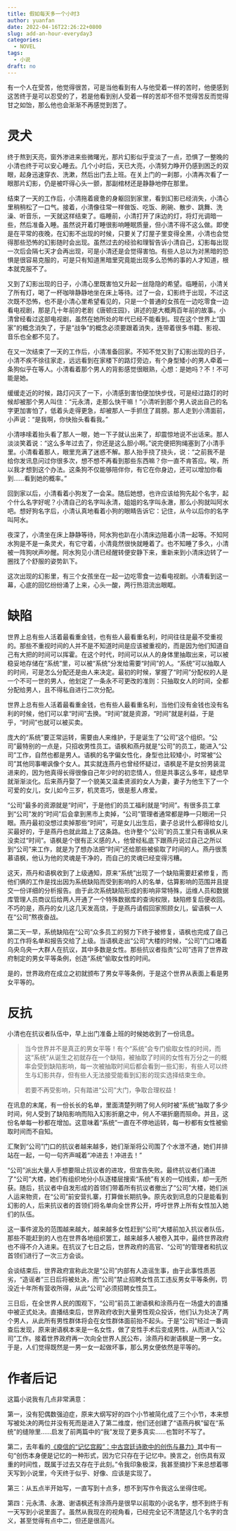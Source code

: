 ```yaml
---
title: 假如每天多一个小时3
author: yuanfan
date: 2022-04-16T22:26:22+0800
slug: add-an-hour-everyday3
categories:
  - NOVEL
tags:
  - 小说
draft: no
---
```

有一个人在受苦，他觉得很苦，可是当他看到有人与他受着一样的苦时，他便感到这苦终于是可以忍受的了，若是他看到别人受着一样的苦却不但不觉得苦反而觉得甘之如饴，那么他也会渐渐不再感觉到苦了。

<!--more-->

# 灵犬

终于熬到天亮，窗外渗进来些微曙光，那片幻影似乎变淡了一点，恐惧了一整晚的小清也终于可以安心睡去。几个小时后，天已大亮，小清努力睁开仍感到困乏的双眼，起身迅速穿衣、洗漱，然后出门去上班。在关上门的一刹那，小清再次看了一眼那片幻影，仍是被吓得心头一颤，那副棺材还是静静地停在那里。

结束了一天的工作后，小清拖着疲惫的身躯回到家里，看到幻影已经消失，小清心里稍稍松了一口气。接着，小清像往常一样做饭、吃饭、刷碗、散步、跳舞、洗澡、听音乐，一天就这样结束了。临睡前，小清打开了床边的灯，将灯光调暗一些，然后准备入睡。虽然说开着灯睡很影响睡眠质量，但小清不得不这么做。即使是在平常的夜晚，在幻影不出现的时候，只要关了灯屋子里变得全黑，小清也会觉得那些恐怖的幻影随时会出现。虽然过去的经验和理智告诉小清自己，幻影每出现一次后会隔七天才会再出现，可是小清还是会觉得害怕。有些人总以为对黑暗的恐惧是很容易克服的，可是只有知道黑暗里究竟能出现多么恐怖的事的人才知道，根本就克服不了。

又到了幻影出现的日子，小清心里既害怕又升起一丝隐隐的希望。临睡前，小清关了所有灯，喝了一杯咖啡静静地坐在床上等待。过了一会，幻影终于出现，不过这次既不恐怖，也不是小清心里希望看见的，只是一个普通的女孩在一边吃零食一边看电视剧，那是几十年前的老剧《唐顿庄园》，讲述的是大概两百年前的故事。小清曾经看过这部电视剧，虽然在她所处的年代已经不能看到。现在这个世界上“国家”的概念消失了，于是“战争”的概念必须要跟着消失，连带着很多书籍、影视、音乐也全都不见了。

在又一次结束了一天的工作后，小清准备回家。不知不觉又到了幻影出现的日子，小清不疾不徐往家走，远远看到在家楼下的路灯旁边，有个身型矮小的男人牵着一条狗似乎在等人。小清看着那个男人的背影感觉很眼熟，心想：是她吗？不！不可能是她。

缓缓走近的时候，路灯闪灭了一下，小清感到害怕便加快步伐，可是经过路灯的时候却被那个男人叫住：“元永清，走那么快干嘛！”小清听到那个男人说出自己的名字更加害怕了，低着头走得更急，却被那人一手抓住了肩膀。那人走到小清面前，小声说：“是我啊，你快抬头看看我。”

小清哆嗦着抬头看了那人一眼，她一下子就认出来了，却震惊地说不出话来。那人淡淡笑着说：“这么多年过去了，你还是这么胆小啊。”说完便把狗绳塞到了小清手里。小清看着那人，眼里充满了迷惑不解。那人抬手挠了挠头，说：“之前我不是给你发讯息问过你很多次，想不想不再看到那些东西嘛？你一直不肯答应。唉，所以我才想到这个办法。这条狗不仅能够陪伴你，有它在你身边，还可以增加你看到……看到她的概率。”

回到家以后，小清看着小狗发了一会呆。随后她想，也许应该给狗先起个名字，起个什么名字好呢？小清自己的名字叫永清，姐姐的名字叫永澈，那么小狗就叫阿水吧。想好狗名字后，小清认真地看着小狗的眼睛告诉它：记住，从今以后你的名字叫阿水。

夜深了，小清坐在床上静静等待，阿水狗也趴在小清床边陪着小清一起等。不知阿水狗是不是一条灵犬，有它守着，小清竟然很快就睡着了。也不知睡了多久，小清被一阵狗吠声吵醒。阿水狗见小清已经醒转便安静下来，重新来到小清床边转了一圈找了个舒服的姿势趴下。

这次出现的幻影里，有三个女孩坐在一起一边吃零食一边看电视剧。小清看到这一幕，心底的回忆纷纷涌了上来，心头一酸，两行热泪流出眼眶。

# 缺陷

世界上总有些人活着最看重金钱，也有些人最看重名利，时间往往是最不受重视的。那些不重视时间的人并不是不知道时间是应该被重视的，而是因为他们知道自己有大把的时间可以挥霍。在这个时代，时间可以从人的身体里抽取出来，可以被稳妥地存储在“系统”里，可以被“系统”分发给需要“时间”的人。“系统”可以抽取人的时间，可是怎么分配还是由人来决定。最初的时候，掌握了“时间”分配权的人是一个不可一世的男人，他划定了一条永不可更改的准则：只抽取女人的时间，全都分配给男人，且不得私自进行二次分配。

世界上总有些人活着最看重金钱，也有些人最看重名利，当他们没有金钱也没有名利的时候，他们可以拿“时间”去换。“时间”就是资源，“时间”就是利益，于是乎，“时间”也就可以被买卖。

庞大的“系统”要正常运转，需要由人来维护，于是诞生了“公司”这个组织。“公司”最特别的一点是，只招收男性员工。语枫和燕丹就是“公司”的员工，能进入“公司”工作，自然也都是男人。语枫的名字偏女性化，身型也比较矮小，时常被“公司”其他同事嘲讽像个女人。其实就连燕丹也曾经怀疑过，语枫是不是女扮男装混进来的，因为他真得长得很像自己年少时的初恋情人，但是共事这么多年，疑虑早就渐渐淡化。后来燕丹娶了一个貌美又温柔贤淑的女人为妻，妻子为他生下了一个可爱的女儿，女儿如今三岁，机灵乖巧，很是惹人疼爱。

“公司”最多的资源就是“时间”，于是他们的员工福利就是“时间”。有很多员工拿到“公司”发的“时间”后会拿到黑市上卖掉，“公司”管理者通常都是睁一只眼闭一只眼。燕丹最初没想过卖掉那些“时间”，可是女儿出生后，妻子总说什么都得给女儿买最好的，于是燕丹也就此踏上了这条路。也许整个“公司”的员工里只有语枫从来没卖过“时间”。语枫是个很有正义感的人，他曾经私底下跟燕丹说过自己之所以到“公司”来工作，就是为了想办法把“时间”还给那些被偷取了时间的人。燕丹很羡慕语枫，他认为他的灵魂是干净的，而自己的灵魂已经变得污糟。

这天，燕丹和语枫收到了上级通知，原来“系统”出现了一个缺陷需要赶紧修复，而他们俩的工作是找出因为系统缺陷而受到影响的人的名单，估算影响的范围并且提交一份详细的分析报告。由于此次系统缺陷形成的影响非常特殊，运维人员和数据库管理人员商议后给两人开通了一个特殊数据库的查询权限，缺陷修复后便收回。不巧的是，燕丹的女儿这几天发高烧，于是燕丹请假回家照顾女儿，留语枫一人在“公司”熬夜奋战。

第二天一早，系统缺陷在“公司”众多员工的努力下终于被修复，语枫也完成了自己的工作将名单和报告交给了上级。当语枫走出“公司”大楼的时候，“公司”门口堵着乌央乌央一大群人在抗议，其中多数是女性。那些抗议者指责“公司”违背了世界政府制定的男女平等条例，创造“系统”偷取女性的时间。

是的，世界政府在成立之初就颁布了男女平等条例，于是这个世界从表面上看是男女平等的。

# 反抗

小清也在抗议者队伍中，早上出门准备上班的时候她收到了一份讯息。

>当今世界并不是真正的男女平等！有个“系统”会专门偷取女性的时间，而这“系统”从诞生之初就存在一个缺陷，被抽取了时间的女性有万分之一的概率会受到缺陷影响，每一次被抽取时间后都会看到一些幻影，有些人可以终生与幻影共存，但有些人无法接受能看到幻影的现实选择结束生命。
>
>若要不再受影响，只有踏进“公司”大门，争取合理权益！

在讯息的末尾，有一份长长的名单，里面清楚列明了何人何时被“系统”抽取了多少时间，何人受到了缺陷影响而陷入幻影折磨之中，何人不堪折磨而殒命。并且，这份名单每一秒都在增加。这意味着“系统”一直在不停地运转，每一秒都有女性被偷取时间而不自知。

汇聚到“公司”门口的抗议者越来越多，她们渐渐将公司围了个水泄不通，她们并排站在一起，一句一句齐声喊着“冲进去！冲进去！”

“公司”派出大量人手想要阻止抗议者的进攻，但宣告失败。最终抗议者们涌进了“公司”大楼，她们有组织地分小队逐楼层搜索“系统”有关的一切线索，却一无所获。随后，抗议者中自发形成的首领们带着所有抗议者撤出了“公司”大楼，她们派人运来物资，在“公司”前安营扎寨，打算做长期抗争。原先收到讯息的只是能看到幻影的人，后来抗议者的首领们将名单向全世界公开，呼吁世界上所有女性加入她们的队伍。

这一事件波及的范围越来越大，越来越多女性赶到“公司”大楼前加入抗议者队伍，那些不能赶到的人也在世界各地组织罢工，越来越多人被卷入其中，最终世界政府也不得不介入进来。在抗议了七日之后，世界政府的高官、“公司”的管理者和抗议首领们进行了一次三方会谈。

会谈结束后，世界政府宣称此次是“公司”内部有人造谣生事，由于此事性质恶劣，“造谣者”三日后将被处决，而“公司”禁止招聘女性员工违反男女平等条例，罚没近十年所有营收所得，从此“公司”必须招聘女性员工。

三日后，在全世界人民的围观下，“公司”前员工谢语枫和涂燕丹在一场盛大的直播中被正式处决。直播结束后，世界政府收到大量男性观众投诉，他们认为处决了两个男人，从此所有男性群体将会在女性群体面前抬不起头。于是“公司”经过一番调查后发现，原来谢语枫本来是一名女性，做了变性手术后变成男性，从而进入“公司”工作。接着世界政府再一次向全世界人民公布，涂燕丹和谢语枫是一男一女。于是，人们觉得既然是一男一女一起做坏事，那么男女便依然是平等的。

# 作者后记

这篇小说我有几点非常满意：

第一，没有犯偶数强迫症，原来大纲写好的四个小节被简化成了三个小节，本来想写被处决的两位并没有死而是进入了第二维度，他们还创建了“语燕丹枫”留在“系统”的缝隙里……启发了前两篇中的“我”发现了更多真实……也暂时不写了。

第二，去年看的[《庾信的“记忆宫殿”：中古宫廷诗歌中的创伤与暴力》](https://scholar.harvard.edu/files/xtian/files/2017_yu_xin_memory_palace_chinese_01.pdf)其中有一句“创伤本身便是记忆的一种形式，因为它只存在于记忆中。换言之，创伤具有双重的时间性，既属于过去又存在于此刻。”令我印象极深，我甚至摘抄下来总想着哪天写到小说里，今天终于似乎、好像、应该是实现了。

第三：从五点半开始写，一直写到十点多，想不到写作令我这么坐得住呢。

第四：元永清、永澈、谢语枫还有涂燕丹是很早以前取的小说名字，想不到终于有一天写到小说里面了。虽然从我现在的视角看，已经完全记不清楚这几个名字的含义，甚至觉得有点中二，但还是很高兴。
